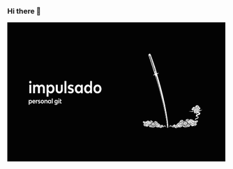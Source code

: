 ### Hi there 👋

<p><img align="center" src="https://github.com/impulsado/impulsado/blob/main/katana_pc_video.gif" width="500" height="320"/></p>
<!--
**impulsado/impulsado** is a ✨ _special_ ✨ repository because its `README.md` (this file) appears on your GitHub profile.

Here are some ideas to get you started:

- 🔭 I’m currently working on ...
- 🌱 I’m currently learning ...
- 👯 I’m looking to collaborate on ...
- 🤔 I’m looking for help with ...
- 💬 Ask me about ...
- 📫 How to reach me: ...
- 😄 Pronouns: ...
- ⚡ Fun fact: ...
-->
